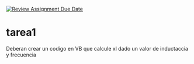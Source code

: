[![Review Assignment Due Date](https://classroom.github.com/assets/deadline-readme-button-22041afd0340ce965d47ae6ef1cefeee28c7c493a6346c4f15d667ab976d596c.svg)](https://classroom.github.com/a/pEVpz8e5)
# tarea1
Deberan crear un codigo en VB que calcule xl dado un valor de inductaccia y frecuencia
